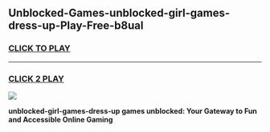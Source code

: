 
## Unblocked-Games-unblocked-girl-games-dress-up-Play-Free-b8ual
<h3>
<a href="https://premium76.site?title=unblocked-girl-games-dress-up&ref=21A">CLICK TO PLAY</a></h3>
<hr>

<h3>
<a href="https://premium76.site?title=unblocked-girl-games-dress-up&ref=21A">CLICK 2 PLAY</a>
  
</h3>

<a href="https://premium76.site?title=unblocked-girl-games-dress-up&ref=21A"><img src="https://clearcache.store/games.png"></a>


**unblocked-girl-games-dress-up games unblocked: Your Gateway to Fun and Accessible Online Gaming**
